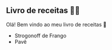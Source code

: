 ## Livro de receitas :man_cook:

Olá! Bem vindo ao meu livro de receitas :wave:

-  Strogonoff de Frango
-  Pavê
